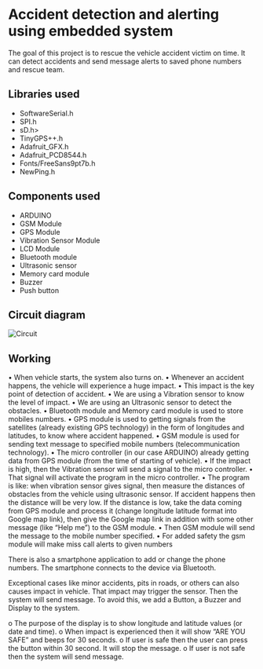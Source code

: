 # Accident detection and alerting using embedded system

The goal of this project is to rescue the vehicle accident victim on time.
It can detect accidents and send message alerts to saved phone numbers and rescue team.

## Libraries used

  - SoftwareSerial.h
  - SPI.h
  - sD.h>
  - TinyGPS++.h
  - Adafruit_GFX.h
  - Adafruit_PCD8544.h
  - Fonts/FreeSans9pt7b.h
  - NewPing.h

## Components used

  - ARDUINO 
  - GSM Module 
  - GPS Module 
  - Vibration Sensor Module 
  - LCD Module
  - Bluetooth module
  - Ultrasonic sensor
  - Memory card module
  - Buzzer
  - Push button
  
## Circuit diagram

![Circuit](https://github.com/enigmaboo/Accident-detection-and-alerting-using-embedded-system/blob/main/circuit/CIRCUIT.png?raw=true)
  
## Working

•	When vehicle starts, the system also turns on.
•	Whenever an accident happens, the vehicle will experience a huge impact.
•	This impact is the key point of detection of accident.
•	We are using a Vibration sensor to know the level of impact.
•	We are using an Ultrasonic sensor to detect the obstacles.
•	Bluetooth module and Memory card module is used to store mobiles numbers.
•	GPS module is used to getting signals from the satellites (already existing GPS technology) in the form of longitudes and latitudes, to know where accident happened.
•	GSM module is used for sending text message to specified mobile numbers (telecommunication technology).
•	The micro controller (in our case ARDUINO) already getting data from GPS module (from the time of starting of vehicle).
•	If the impact is high, then the Vibration sensor will send a signal to the micro controller.
•	That signal will activate the program in the micro controller.
•	The program is like: when vibration sensor gives signal, then measure the distances of obstacles from the vehicle using ultrasonic sensor. If accident happens then the distance will be very low. If the distance is low, take the data coming from GPS module and process it (change longitude latitude format into Google map link), then give the Google map link in addition with some other message (like “Help me”) to the GSM module.
•	Then GSM module will send the message to the mobile number specified.
•	For added safety the gsm module will make miss call alerts to given numbers


There is also a smartphone application to add or change the phone numbers. The smartphone connects to the device via Bluetooth. 


Exceptional cases like minor accidents, pits in roads, or others can also causes impact in vehicle. That impact may trigger the sensor. Then the system will send message. To avoid this, we add a Button, a Buzzer and Display to the system.

o	The purpose of the display is to show longitude and latitude values (or date and time). 
o	When impact is experienced then it will show “ARE YOU SAFE” and beeps for 30 seconds.
o	If user is safe then the user can press the button within 30 second. It will stop the message.
o	If user is not safe then the system will send message.
